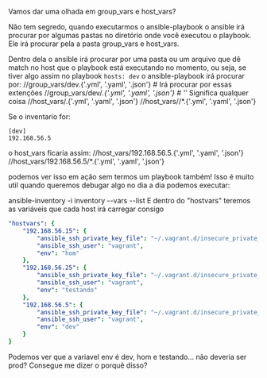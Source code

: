 Vamos dar uma olhada em group_vars e host_vars?

Não tem segredo, quando executarmos o ansible-playbook o ansible irá procurar por algumas pastas no diretório
onde você executou o playbook. Ele irá procurar pela a pasta group_vars e host_vars.

Dentro dela o ansible irá procurar por uma pasta ou um arquivo que dê match no host que o playbook está executando no momento,
ou seja, se tiver algo assim no playbook `hosts: dev` o ansible-playbook irá procurar por:
/<playbook-folder>/group_vars/dev.{'.yml', '.yaml', '.json'} # Irá procurar por essas extenções
/<playbook-folder>/group_vars/dev/*.{'.yml', '.yaml', '.json'} # '*' Significa qualquer coisa
/<playbook-folder>/host_vars/<hostname>.{'.yml', '.yaml', '.json'}
/<playbook-folder>/host_vars/<hostname>/*.{'.yml', '.yaml', '.json'}

Se o inventario for:
```
[dev]
192.168.56.5
```

o host_vars ficaria assim:
/<playbook-folder>/host_vars/192.168.56.5.{'.yml', '.yaml', '.json'}
/<playbook-folder>/host_vars/192.168.56.5/*.{'.yml', '.yaml', '.json'}

podemos ver isso em ação sem termos um playbook também! Isso é muito util quando queremos debugar algo no dia a dia
podemos executar:

ansible-inventory -i inventory --vars --list
E dentro do "hostvars" teremos as variáveis que cada host irá carregar consigo
``` yaml
"hostvars": {
    "192.168.56.15": {
        "ansible_ssh_private_key_file": "~/.vagrant.d/insecure_private_key",
        "ansible_ssh_user": "vagrant",
        "env": "hom"
    },
    "192.168.56.25": {
        "ansible_ssh_private_key_file": "~/.vagrant.d/insecure_private_key",
        "ansible_ssh_user": "vagrant",
        "env": "testando"
    },
    "192.168.56.5": {
        "ansible_ssh_private_key_file": "~/.vagrant.d/insecure_private_key",
        "ansible_ssh_user": "vagrant",
        "env": "dev"
    }
}
```

Podemos ver que a variavel env é dev, hom e testando... não deveria ser prod?
Consegue me dizer o porquê disso?
